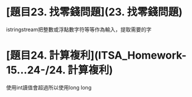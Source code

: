 # [題目23. 找零錢問題](23. 找零錢問題)
istringstream把整數或浮點數字符等等作為輸入，提取需要的字
# [題目24. 計算複利](ITSA_Homework-15...24-/24. 計算複利)
使用int讀值會超過所以使用long long
